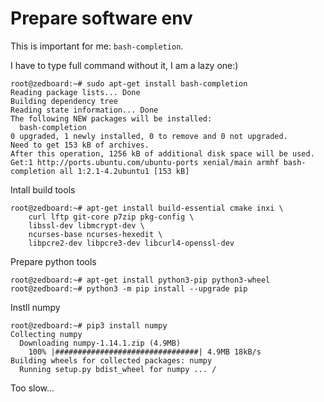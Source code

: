 # Prepare software env

This is important for me: `bash-completion`.

I have to type full command without it, I am a lazy one:)


```
root@zedboard:~# sudo apt-get install bash-completion
Reading package lists... Done
Building dependency tree
Reading state information... Done
The following NEW packages will be installed:
  bash-completion
0 upgraded, 1 newly installed, 0 to remove and 0 not upgraded.
Need to get 153 kB of archives.
After this operation, 1256 kB of additional disk space will be used.
Get:1 http://ports.ubuntu.com/ubuntu-ports xenial/main armhf bash-completion all 1:2.1-4.2ubuntu1 [153 kB]
```

Intall build tools
```
root@zedboard:~# apt-get install build-essential cmake inxi \
    curl lftp git-core p7zip pkg-config \
    libssl-dev libmcrypt-dev \
    ncurses-base ncurses-hexedit \
    libpcre2-dev libpcre3-dev libcurl4-openssl-dev
```

Prepare python tools
```
root@zedboard:~# apt-get install python3-pip python3-wheel
root@zedboard:~# python3 -m pip install --upgrade pip
```

Instll numpy
```
root@zedboard:~# pip3 install numpy
Collecting numpy
  Downloading numpy-1.14.1.zip (4.9MB)
    100% |################################| 4.9MB 18kB/s
Building wheels for collected packages: numpy
  Running setup.py bdist_wheel for numpy ... /
```

Too slow...

